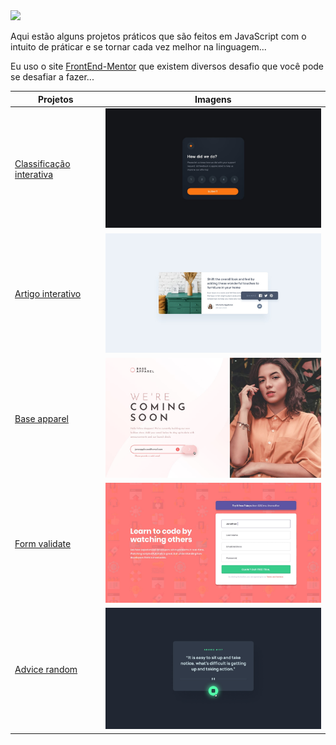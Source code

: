 <img src="https://img.shields.io/badge/JavaScript-F7DF1E?style=for-the-badge&logo=javascript&logoColor=black">
<p>Aqui estão alguns projetos práticos que são feitos em JavaScript com o intuito de práticar e se tornar cada vez melhor na linguagem...</p>
<p>Eu uso o site <a target="_blank" href="https://www.frontendmentor.io/home">FrontEnd-Mentor</a> que existem diversos desafio que você pode se desafiar a fazer...</p>

| Projetos | Imagens |
| ------------- | ------------- |
| <a href="https://nomegustaa.github.io/frontEndMentor/Projeto-1/" target="blank">Classificação interativa</a>  | <img src="Projeto-1/design/desktop-design.jpg" width="500px"> |
| <a href="https://nomegustaa.github.io/frontEndMentor/Projeto-2/" target="blank">Artigo interativo</a>  | <img src="Projeto-2/design/desktop-active-state.jpg" width="500px">  | 
| <a href="https://nomegustaa.github.io/frontEndMentor/Projeto-3/" target="blank">Base apparel</a>  | <img src="Projeto-3/design/active-states.jpg" width="500px">  |
| <a href="https://nomegustaa.github.io/frontEndMentor/Projeto-4/" target="blank">Form validate</a>  | <img src="Projeto-4/design/desktop-design.jpg" width="500px">  |
| <a href="https://nomegustaa.github.io/frontEndMentor/Projeto-4/" target="blank">Advice random</a>  | <img src="Projeto-5/design/active-states.jpg" width="500px">  |

